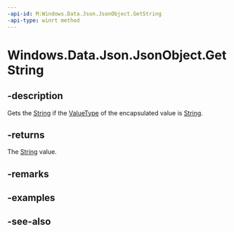 ```yaml
---
-api-id: M:Windows.Data.Json.JsonObject.GetString
-api-type: winrt method
---
```


<!-- Method syntax
public string GetString()
-->

# Windows.Data.Json.JsonObject.GetString

## -description
Gets the [String](/dotnet/api/system.string?view=dotnet-uwp-10.0&preserve-view=true) if the [ValueType](ijsonvalue_valuetype.md) of the encapsulated value is [String](/dotnet/api/system.string?view=dotnet-uwp-10.0&preserve-view=true).

## -returns
The [String](/dotnet/api/system.string?view=dotnet-uwp-10.0&preserve-view=true) value.

## -remarks

## -examples

## -see-also
